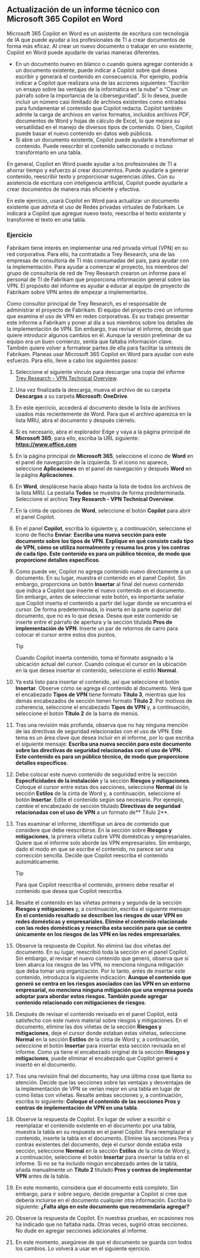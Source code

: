 
Actualización de un informe técnico con Microsoft 365 Copilot en Word
---
Microsoft 365 Copilot en Word es un asistente de escritura con tecnología de IA que puede ayudar a los profesionales de TI a crear documentos de forma más eficaz. Al crear un nuevo documento o trabajar en uno existente, Copilot en Word puede ayudarle de varias maneras diferentes.

- En un documento nuevo en blanco o cuando quiera agregar contenido a un documento existente, puede indicar a Copilot sobre qué desea escribir y generará el contenido en consecuencia. Por ejemplo, podría indicar a Copilot que realizara una de las acciones siguientes: “Escribir un ensayo sobre las ventajas de la informática en la nube” o “Crear un párrafo sobre la importancia de la ciberseguridad”. Si lo desea, puede incluir un número casi ilimitado de archivos existentes como entradas para fundamentar el contenido que Copilot redacta. Copilot también admite la carga de archivos en varios formatos, incluidos archivos PDF, documentos de Word y hojas de cálculo de Excel, lo que mejora su versatilidad en el manejo de diversos tipos de contenido. O bien, Copilot puede basar el nuevo contenido en datos web públicos.
- Si abre un documento existente, Copilot puede ayudarle a transformar el contenido. Puede reescribir el contenido seleccionado o incluso transformarlo en una tabla.

En general, Copilot en Word puede ayudar a los profesionales de TI a ahorrar tiempo y esfuerzo al crear documentos. Puede ayudarle a generar contenido, reescribir texto y proporcionar sugerencias útiles. Con su asistencia de escritura con inteligencia artificial, Copilot puede ayudarle a crear documentos de manera más eficiente y efectiva.

En este ejercicio, usará Copilot en Word para actualizar un documento existente que admita el uso de Redes privadas virtuales de Fabrikam. Le indicará a Copilot que agregue nuevo texto, reescriba el texto existente y transforme el texto en una tabla.

### Ejercicio

Fabrikam tiene interés en implementar una red privada virtual (VPN) en su red corporativa. Para ello, ha contratado a Trey Research, una de las empresas de consultoría de TI más consumadas del país, para ayudar con la implementación. Para ayudar a comenzar el proyecto, los miembros del grupo de consultoría de red de Trey Research crearon un informe para el personal de TI de Fabrikam que proporciona información general sobre las VPN. El propósito del informe es ayudar a educar al equipo de proyecto de Fabrikam sobre VPN antes de empezar a implementarlos.

Como consultor principal de Trey Research, es el responsable de administrar el proyecto de Fabrikam. El equipo del proyecto creó un informe que examina el uso de VPN en redes corporativas. Es su trabajo presentar este informe a Fabrikam y poner al día a sus miembros sobre los detalles de la implementación de VPN. Sin embargo, tras revisar el informe, decide que quiere introducir algunos cambios en él. Aunque la versión preliminar de su equipo era un buen comienzo, sentía que faltaba información clave. También quiere volver a formatear partes de ella para facilitar la síntesis de Fabrikam. Planeas usar Microsoft 365 Copilot en Word para ayudar con este esfuerzo. Para ello, lleve a cabo los siguientes pasos:

1. Seleccione el siguiente vínculo para descargar una copia del informe [Trey Research - VPN Technical Overview](https://go.microsoft.com/fwlink/?linkid=2269129).
1. Una vez finalizada la descarga, mueva el archivo de su carpeta **Descargas** a su carpeta **Microsoft: OneDrive**.
1. En este ejercicio, accederá al documento desde la lista de archivos usados más recientemente de Word. Para que el archivo aparezca en la lista MRU, abra el documento y después ciérrelo. 
1. Si es necesario, abra el explorador Edge y vaya a la página principal de **Microsoft 365**; para ello, escriba la URL siguiente: **https://www.office.com**  
1. En la página principal de **Microsoft 365**, seleccione el icono de **Word** en el panel de navegación de la izquierda. Si el icono no aparece, seleccione **Aplicaciones** en el panel de navegación y después **Word** en la página **Aplicaciones**.
1. En **Word**, desplácese hacia abajo hasta la lista de todos los archivos de la lista MRU. La pestaña **Todos** se muestra de forma predeterminada. Seleccione el archivo **Trey Research - VPN Technical Overview**.
1. En la cinta de opciones de **Word**, seleccione el botón **Copilot** para abrir el panel Copilot.
1. En el panel **Copilot**, escriba lo siguiente y, a continuación, seleccione el icono de flecha **Enviar**: **Escriba una nueva sección para este documento sobre los tipos de VPN. Explique en qué consiste cada tipo de VPN, cómo se utiliza normalmente y resuma los pros y los contras de cada tipo. Este contenido es para un público técnico, de modo que proporcione detalles específicos**.
1. Como puede ver, Copilot no agrega contenido nuevo directamente a un documento. En su lugar, muestra el contenido en el panel Copilot. Sin embargo, proporciona un botón **Insertar** al final del nuevo contenido que indica a Copilot que inserte el nuevo contenido en el documento. Sin embargo, antes de seleccionar este botón, es importante señalar que Copilot inserta el contenido a partir del lugar donde se encuentra el cursor. De forma predeterminada, lo inserta en la parte superior del documento, que no es lo que desea. Desea que este contenido se inserte entre el párrafo de apertura y la sección titulada **Pros de implementación de VPN**. Inserte un par de retornos de carro para colocar el cursor entre estos dos puntos. 

    > [!TIP]
    > Cuando Copilot inserta contenido, toma el formato asignado a la ubicación actual del cursor. Cuando coloque el cursor en la ubicación en la que desea insertar el contenido, seleccione el estilo **Normal**.  

1. Ya está listo para insertar el contenido, así que seleccione el botón **Insertar**. Observe cómo se agrega el contenido al documento. Verá que el encabezado **Tipos de VPN** tiene formato **Título 3**, mientras que los demás encabezados de sección tienen formato **Título 2**. Por motivos de coherencia, seleccione el encabezado **Tipos de VPN** y, a continuación, seleccione el botón **Título 2** de la barra de menús. 
1. Tras una revisión más profunda, observa que no hay ninguna mención de las directivas de seguridad relacionadas con el uso de VPN. Este tema es un área clave que desea incluir en el informe, por lo que escriba el siguiente mensaje: **Escriba una nueva sección para este documento sobre las directivas de seguridad relacionadas con el uso de VPN. Este contenido es para un público técnico, de modo que proporcione detalles específicos**.
1. Debe colocar este nuevo contenido de seguridad entre la sección **Especificidades de la instalación** y la sección **Riesgos y mitigaciones**. Coloque el cursor entre estas dos secciones, seleccione **Normal** de la sección **Estilos** de la cinta de Word y, a continuación, seleccione el botón **Insertar**. Edite el contenido según sea necesario. Por ejemplo, cambie el encabezado de sección titulado **Directivas de seguridad relacionadas con el uso de VPN** a un formato de** Título 2**.
1. Tras examinar el informe, identifique un área de contenido que considere que debe reescribirse. En la sección sobre **Riesgos y mitigaciones**, la primera viñeta cubre VPN domésticas y empresariales. Quiere que el informe solo aborde las VPN empresariales. Sin embargo, dado el modo en que se escribe el contenido, no parece ser una corrección sencilla. Decide que Copilot reescriba el contenido automáticamente.

    > [!TIP]
    >  Para que Copilot reescriba el contenido, primero debe resaltar el contenido que desea que Copilot reescriba.

1. Resalte el contenido en las viñetas primera y segunda de la sección **Riesgos y mitigaciones** y, a continuación, escriba el siguiente mensaje: **En el contenido resaltado se describen los riesgos de usar VPN en redes domésticas y empresariales. Elimine el contenido relacionado con las redes domésticas y reescriba esta sección para que se centre únicamente en los riesgos de las VPN en las redes empresariales**.
1. Observe la respuesta de Copilot. No eliminó las dos viñetas del documento. En su lugar, reescribió toda la sección en el panel Copilot. Sin embargo, al revisar el nuevo contenido que generó, observa que si bien abarca los riesgos de las VPN, no menciona ninguna mitigación que deba tomar una organización. Por lo tanto, antes de insertar este contenido, introduzca la siguiente indicación: **Aunque el contenido que generó se centra en los riesgos asociados con las VPN en un entorno empresarial, no menciona ninguna mitigación que una empresa pueda adoptar para abordar estos riesgos. También puede agregar contenido relacionado con mitigaciones de riesgos**. 
1. Después de revisar el contenido revisado en el panel Copilot, está satisfecho con este nuevo material sobre riesgos y mitigaciones. En el documento, elimine las dos viñetas de la sección **Riesgos y mitigaciones**, deje el cursor donde estaban estas viñetas, seleccione **Normal** en la sección **Estilos** de la cinta de Word y, a continuación, seleccione el botón **Insertar** para insertar esta sección revisada en el informe. Como ya tiene el encabezado original de la sección **Riesgos y mitigaciones**, puede eliminar el encabezado que Copilot generó e insertó en el documento. 
1. Tras una revisión final del documento, hay una última cosa que llama su atención. Decide que las secciones sobre las ventajas y desventajas de la implementación de VPN se verían mejor en una tabla en lugar de como listas con viñetas. Resalte ambas secciones y, a continuación, escriba lo siguiente: **Coloque el contenido de las secciones Pros y contras de implementación de VPN en una tabla**.
1. Observe la respuesta de Copilot. En lugar de volver a escribir o reemplazar el contenido existente en el documento por una tabla, muestra la tabla en su respuesta en el panel Copilot. Para reemplazar el contenido, inserte la tabla en el documento. Elimine las secciones Pros y contras existentes del documento, deje el cursor donde estaba esta sección, seleccione **Normal** en la sección **Estilos** de la cinta de Word y, a continuación, seleccione el botón **Insertar** para insertar la tabla en el informe. Si no se ha incluido ningún encabezado antes de la tabla, añada manualmente un **Título 2** titulado **Pros y contras de implementar VPN** antes de la tabla. 
1. En este momento, considera que el documento está completo. Sin embargo, para ir sobre seguro, decide preguntar a Copilot si cree que debería incluirse en el documento cualquier otra información. Escriba lo siguiente: **¿Falta algo en este documento que recomendaría agregar?**
1. Observe la respuesta de Copilot. En nuestras pruebas, en ocasiones nos ha indicado que no faltaba nada. Otras veces, sugirió otras secciones. No dude en agregar secciones adicionales al informe. 
1. En este momento, asegúrese de que el documento se guarda con todos los cambios. Lo volverá a usar en el siguiente ejercicio.
